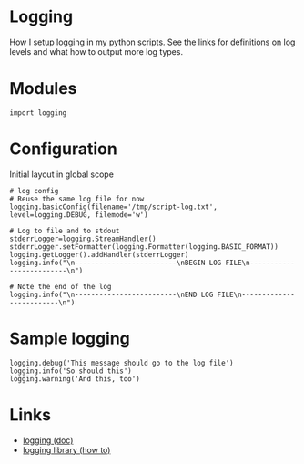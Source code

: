 # Logging

How I setup logging in my python scripts. See the links for definitions on log levels and what how to output more log types.

# Modules

```
import logging
```

# Configuration

Initial layout in global scope
```
# log config
# Reuse the same log file for now
logging.basicConfig(filename='/tmp/script-log.txt', level=logging.DEBUG, filemode='w')

# Log to file and to stdout
stderrLogger=logging.StreamHandler()
stderrLogger.setFormatter(logging.Formatter(logging.BASIC_FORMAT))
logging.getLogger().addHandler(stderrLogger)
logging.info("\n-------------------------\nBEGIN LOG FILE\n-------------------------\n") 

# Note the end of the log
logging.info("\n-------------------------\nEND LOG FILE\n-------------------------\n") 
```

# Sample logging

```
logging.debug('This message should go to the log file')
logging.info('So should this')
logging.warning('And this, too')
```

# Links

* [logging (doc)](https://docs.python.org/2/library/logging.html)
* [logging library (how to)](https://docs.python.org/2/howto/logging.html)
